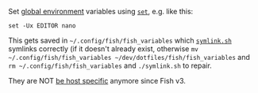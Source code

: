 Set [global environment](https://fishshell.com/docs/current/faq.html) variables
using [`set`](https://fishshell.com/docs/current/cmds/set.html), e.g. like this:

    set -Ux EDITOR nano

This gets saved in `~/.config/fish/fish_variables` which [`symlink.sh`](../../symlink.sh) symlinks correctly
(if it doesn't already exist, otherwise `mv ~/.config/fish/fish_variables ~/dev/dotfiles/fish/fish_variables`
and `rm ~/.config/fish/fish_variables` and `./symlink.sh` to repair.

They are NOT [be host specific](https://stackoverflow.com/questions/20103968/where-are-universal-variables-stored-in-the-fish-shell)
anymore since Fish v3.
